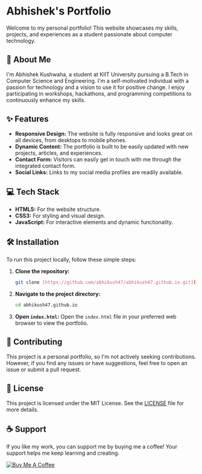 # Abhishek's Portfolio

Welcome to my personal portfolio! This website showcases my skills, projects, and experiences as a student passionate about computer technology.

## 🚀 About Me

I'm Abhishek Kushwaha, a student at KIIT University pursuing a B.Tech in Computer Science and Engineering. I'm a self-motivated individual with a passion for technology and a vision to use it for positive change. I enjoy participating in workshops, hackathons, and programming competitions to continuously enhance my skills.

## ✨ Features

- **Responsive Design:** The website is fully responsive and looks great on all devices, from desktops to mobile phones.
- **Dynamic Content:** The portfolio is built to be easily updated with new projects, articles, and experiences.
- **Contact Form:** Visitors can easily get in touch with me through the integrated contact form.
- **Social Links:** Links to my social media profiles are readily available.

## 💻 Tech Stack

- **HTML5:** For the website structure.
- **CSS3:** For styling and visual design.
- **JavaScript:** For interactive elements and dynamic functionality.

## 🛠️ Installation

To run this project locally, follow these simple steps:

1.  **Clone the repository:**
    ```bash
    git clone [https://github.com/abhikush47/abhikush47.github.io.git](https://github.com/abhikush47/abhikush47.github.io.git)
    ```
2.  **Navigate to the project directory:**
    ```bash
    cd abhikush47.github.io
    ```
3.  **Open `index.html`:**
    Open the `index.html` file in your preferred web browser to view the portfolio.

## 🤝 Contributing

This project is a personal portfolio, so I'm not actively seeking contributions. However, if you find any issues or have suggestions, feel free to open an issue or submit a pull request.

## 📄 License

This project is licensed under the MIT License. See the [LICENSE](LICENSE) file for more details.

## ☕ Support

If you like my work, you can support me by buying me a coffee! Your support helps me keep learning and creating.

[![Buy Me A Coffee](https://img.buymeacoffee.com/button-api/?text=Buy%20Me%20A%20Coffee&emoji=&slug=abhi_kush&button_colour=FFDD00&font_colour=000000&font_family=Poppins&outline_colour=000000&coffee_colour=ffffff)](https://www.buymeacoffee.com/abhi_kush)
